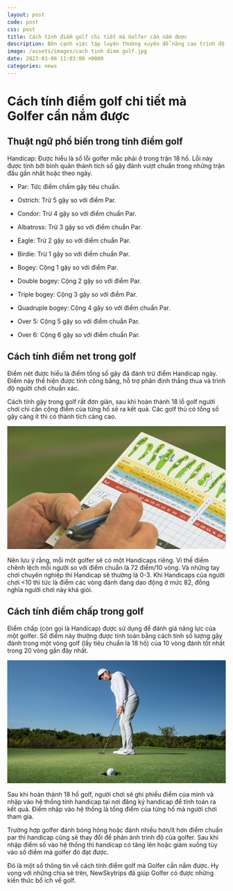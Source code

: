 ```yaml
---
layout: post
code: post
css: post
title: Cách tính điểm golf chi tiết mà Golfer cần nắm được
description: Bên cạnh việc tập luyện thường xuyên để nâng cao trình độ thì Golfer cũng cần phải trau dồi kiến thức về cách tính điểm trong golf để có thể đưa ra chiến lược thi đấu thông minh và giành kết quả thuyết phục nhất. Bài viết dưới đây hãy cùng NewSkytrips tìm hiểu về cách tính điểm trong golf nhé!
image: /assets/images/cach tinh diem golf.jpg
date: 2023-03-06 11:03:00 +0000
categories: news
---
```


# **Cách tính điểm golf chi tiết mà Golfer cần nắm được**

## Thuật ngữ phổ biến trong tính điểm golf

Handicap: Được hiểu là số lỗi golfer mắc phải ở trong trận 18 hố. Lỗi này được tính bởi bình quân thành tích số gậy đánh vượt chuẩn trong những trận đấu gần nhất hoặc theo ngày.

- Par: Tức điểm chấm gậy tiêu chuẩn.

- Ostrich: Trừ 5 gậy so với điểm Par.

- Condor: Trừ 4 gậy so với điểm chuẩn Par.

- Albatross: Trừ 3 gậy so với điểm chuẩn Par.

- Eagle: Trừ 2 gậy so với điểm chuẩn Par.

- Birdie: Trừ 1 gậy so với điểm chuẩn Par.

- Bogey: Cộng 1 gậy so với điểm Par.

- Double bogey: Cộng 2 gậy so với điểm Par.

- Triple bogey: Cộng 3 gậy so với điểm Par.

- Quadruple bogey: Cộng 4 gậy so với điểm chuẩn Par.

- Over 5: Cộng 5 gậy so với điểm chuẩn Par.

- Over 6: Cộng 6 gậy so với điểm chuẩn Par.

## Cách tính điểm net trong golf

Điểm nét được hiểu là điểm tổng số gậy đã đánh trừ điểm Handicap ngày. Điểm này thể hiện được tính công bằng, hỗ trợ phân định thắng thua và trình độ người chơi chuẩn xác. 

Cách tính gậy trong golf rất đơn giản, sau khi hoàn thành 18 lỗ golf người chơi chỉ cần cộng điểm của từng hố sẽ ra kết quả. Các golf thủ có tổng số gậy càng ít thì có thành tích càng cao.

![Golfer cần nắm được cách tính điểm trong golf](https://github.com/PacificPromise/news-skytrip/blob/gh-pages/assets/images/cach%20tinh%20diem%20golf.jpg?raw=true)

Nên lưu ý rằng, mỗi một golfer sẽ có một Handicaps riêng. Vì thế điểm chênh lệch mỗi người so với điểm chuẩn là 72 điểm/10 vòng. Và những tay chơi chuyên nghiệp thì Handicap sẽ thường là 0-3. Khi Handicaps của người chơi <10 thì tức là điểm các vòng đánh đang dao động ở mức 82, đồng nghĩa người chơi này khá giỏi. 

## Cách tính điểm chấp trong golf

Điểm chấp (còn gọi là Handicap) được sử dụng để đánh giá năng lực của một golfer. Số điểm này thường được tính toán bằng cách tính số lượng gậy đánh trong một vòng golf (lấy tiêu chuẩn là 18 hố) của 10 vòng đánh tốt nhất trong 20 vòng gần đây nhất.

![Nắm được cách tính điểm giúp Golfer có chiến thuật tốt hơn](https://github.com/PacificPromise/news-skytrip/blob/gh-pages/assets/images/chi%20tiet%20cach%20tinh%20diem%20golf.jpg?raw=true)

Sau khi hoàn thành 18 hố golf, người chơi sẽ ghi phiếu điểm của mình và nhập vào hệ thống tính handicap tại nơi đăng ký handicap để tính toán ra kết quả. Điểm nhập vào hệ thống là tổng điểm của từng hố mà người chơi tham gia.

Trường hợp golfer đánh bóng hỏng hoặc đánh nhiều hơn/ít hơn điểm chuẩn par thì handicap cũng sẽ thay đổi để phản ánh trình độ của golfer. Sau khi nhập điểm số vào hệ thống thì handicap có tăng lên hoặc giảm xuống tùy vào số điểm mà golfer đó đạt được. 

Đó là một số thông tin về cách tính điểm golf mà Golfer cần nắm được. Hy vọng với những chia sẻ trên, NewSkytrips đã giúp Golfer có được những kiến thức bổ ích về golf.


